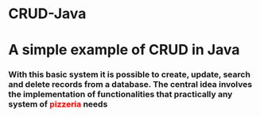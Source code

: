 # CRUD-Java
<h1>A simple example of CRUD in Java</h1>

<h3>With this basic system it is possible to create, update, search and delete records from a database. The central idea involves the implementation of functionalities that practically any system of
  <font color='red'>pizzeria</font> needs</h3>
